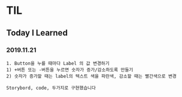 # TIL
## Today I Learned


### 2019.11.21

`````````````````````
1. Button을 누를 때마다 Label 의 값 변경하기
1) +버튼 또는 -버튼을 누르면 숫자가 증가/감소하도록 만들기
2) 숫자가 증가할 때는 label의 텍스트 색을 파란색, 감소할 때는 빨간색으로 변경

Storybord, code, 두가지로 구현했습니다

`````````````````````
